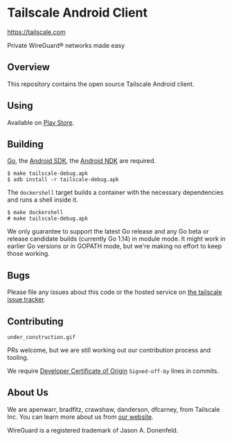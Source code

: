 # Tailscale Android Client

https://tailscale.com

Private WireGuard® networks made easy

## Overview

This repository contains the open source Tailscale Android client.

## Using

Available on [Play Store](https://play.google.com/store/apps/details?id=com.tailscale.ipn).

## Building

[Go](https://golang.org), the [Android
SDK](https://developer.android.com/studio/releases/platform-tools), 
the [Android NDK](https://developer.android.com/ndk) are required.

```
$ make tailscale-debug.apk
$ adb install -r tailscale-debug.apk
```

The `dockershell` target builds a container with the necessary
dependencies and runs a shell inside it.

```
$ make dockershell
# make tailscale-debug.apk
```

We only guarantee to support the latest Go release and any Go beta or
release candidate builds (currently Go 1.14) in module mode. It might
work in earlier Go versions or in GOPATH mode, but we're making no
effort to keep those working.

## Bugs

Please file any issues about this code or the hosted service on
[the tailscale issue tracker](https://github.com/tailscale/tailscale/issues).

## Contributing

`under_construction.gif`

PRs welcome, but we are still working out our contribution process and
tooling.

We require [Developer Certificate of
Origin](https://en.wikipedia.org/wiki/Developer_Certificate_of_Origin)
`Signed-off-by` lines in commits.

## About Us

We are apenwarr, bradfitz, crawshaw, danderson, dfcarney,
from Tailscale Inc.
You can learn more about us from [our website](https://tailscale.com).

WireGuard is a registered trademark of Jason A. Donenfeld.
